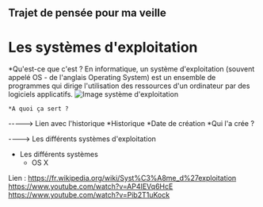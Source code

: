 ## Trajet de pensée pour ma veille
  
  
# Les systèmes d'exploitation
  *Qu'est-ce que c'est ?
    En informatique, un système d'exploitation (souvent appelé OS - de l'anglais Operating System) est un ensemble de programmes qui dirige l'utilisation des ressources d'un ordinateur par des logiciels applicatifs.
   ![Image système d'exploitation](https://upload.wikimedia.org/wikipedia/commons/thumb/e/ed/Operating_system_placement-fr.svg/250px-Operating_system_placement-fr.svg.png)
    
    *A quoi ça sert ?
  
-----> Lien avec l'historique 
  *Historique
    *Date de création
    *Qui l'a crée ?
  
----> Les différents systèmes d'exploitation

* Les différents systèmes   
  * OS X
  


Lien : https://fr.wikipedia.org/wiki/Syst%C3%A8me_d%27exploitation
       https://www.youtube.com/watch?v=AP4IEVq6HcE
       https://www.youtube.com/watch?v=Pib2T1uKock
